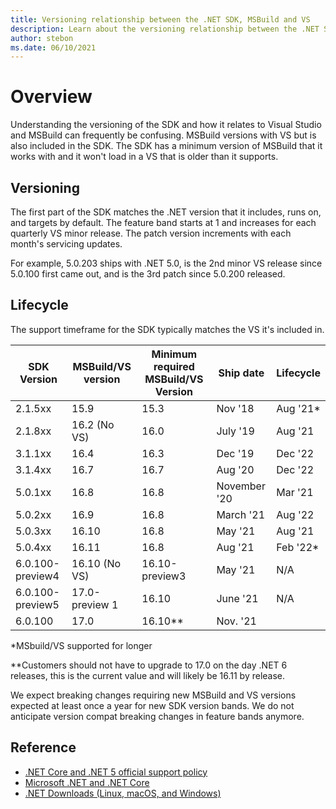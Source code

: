 ```yaml
---
title: Versioning relationship between the .NET SDK, MSBuild and VS
description: Learn about the versioning relationship between the .NET SDK and MSBuild/VS.
author: stebon
ms.date: 06/10/2021
---
```

# Overview

Understanding the versioning of the SDK and how it relates to Visual Studio and MSBuild can frequently be confusing. MSBuild versions with VS but is also included in the SDK. The SDK has a minimum version of MSBuild that it works with and it won't load in a VS that is older than it supports.

## Versioning

The first part of the SDK matches the .NET version that it includes, runs on, and targets by default.  The feature band starts at 1 and increases for each quarterly VS minor release.  The patch version increments with each month's servicing updates.

For example, 5.0.203 ships with .NET 5.0, is the 2nd minor VS release since 5.0.100 first came out, and is the 3rd patch since 5.0.200 released.

## Lifecycle

The support timeframe for the SDK typically matches the VS it's included in.

| SDK Version      | MSBuild/VS version | Minimum required MSBuild/VS Version | Ship date    | Lifecycle |
|------------------|--------------------|-------------------------------------|--------------|-----------|
| 2.1.5xx          | 15.9               | 15.3                                | Nov '18      | Aug '21*  |
| 2.1.8xx          | 16.2 (No VS)       | 16.0                                | July '19     | Aug '21   |
| 3.1.1xx          | 16.4               | 16.3                                | Dec '19      | Dec '22   |
| 3.1.4xx          | 16.7               | 16.7                                | Aug '20      | Dec '22   |
| 5.0.1xx          | 16.8               | 16.8                                | November '20 | Mar '21   |
| 5.0.2xx          | 16.9               | 16.8                                | March '21     | Aug '22   |
| 5.0.3xx          | 16.10              | 16.8                                | May '21       | Aug '21   |
| 5.0.4xx          | 16.11              | 16.8                                | Aug '21       | Feb '22*  |
| 6.0.100-preview4 | 16.10 (No VS)      | 16.10-preview3                      | May '21     | N/A       |
| 6.0.100-preview5 | 17.0-preview 1     | 16.10                               | June '21        | N/A       |
| 6.0.100          | 17.0               | 16.10**                             | Nov. '21    |

*MSbuild/VS supported for longer

**Customers should not have to upgrade to 17.0 on the day .NET 6 releases, this is the current value and will likely be 16.11 by release.

We expect breaking changes requiring new MSBuild and VS versions expected at least once a year for new SDK version bands. We do not anticipate version compat breaking changes in feature bands anymore.

## Reference

- [.NET Core and .NET 5 official support policy](/platform/support/policy/dotnet-core)
- [Microsoft .NET and .NET Core](/lifecycle/products/microsoft-net-and-net-core)
- [.NET Downloads (Linux, macOS, and Windows)](/download/dotnet)

